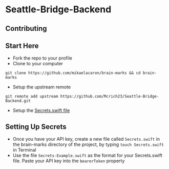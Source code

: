 # Seattle-Bridge-Backend

## Contributing

## Start Here
* Fork the repo to your profile
* Clone to your computer

`git clone https://github.com/mikaelacaron/brain-marks && cd brain-marks`

* Setup the upstream remote

`git remote add upstream https://github.com/Mcrich23/Seattle-Bridge-Backend.git`

* Setup the [Secrets.swift file](#setting-up-secrets)

## Setting Up Secrets
* Once you have your API key, create a new file called `Secrets.swift` in the brain-marks directory of the project, by typing `touch Secrets.swift` in Terminal
* Use the file `Secrets-Example.swift` as the format for your Secrets.swift file. Paste your API key into the `bearerToken` property
